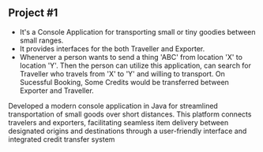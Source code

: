 ## Project #1
* It's a Console Application for transporting small or tiny goodies between small ranges.
* It provides interfaces for the both Traveller and Exporter.
* Whenerver a person wants to send a thing  'ABC' from location 'X' to location 'Y'. Then the person can utilize this application, can search for Traveller who travels from 'X' to 'Y' and willing to transport. On Sucessful Booking, Some Credits would be transferred between Exporter and Traveller.

Developed a modern console application in Java for streamlined transportation of small goods over short distances. This platform connects travelers and exporters, facilitating seamless item delivery between designated origins and destinations through a user-friendly interface and integrated credit transfer system
